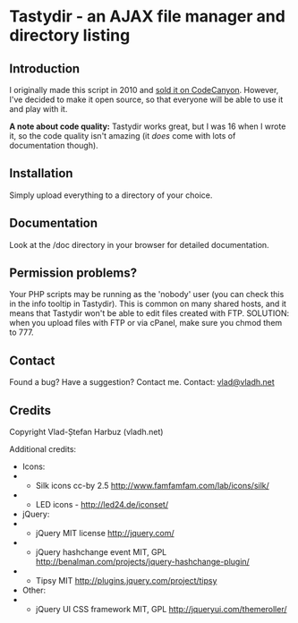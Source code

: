 Tastydir - an AJAX file manager and directory listing
===================

Introduction
------------
I originally made this script in 2010 and [sold it on CodeCanyon](http://codecanyon.net/item/tastydir-an-ajax-file-manager-and-dir-listing/117167).
However, I've decided to make it open source, so that everyone will be able to use it and play with it.

**A note about code quality:** Tastydir works great, but I was 16 when I wrote it, so the code quality isn't amazing (it *does* come with lots of documentation though).

Installation
------------
Simply upload everything to a directory of your choice.
	
Documentation
------------
Look at the /doc directory in your browser for detailed documentation.
	
Permission problems?
------------
Your PHP scripts may be running as the 'nobody' user (you can check this in the info tooltip in Tastydir).
This is common on many shared hosts, and it means that Tastydir won't be able to edit files created with FTP.
SOLUTION: when you upload files with FTP or via cPanel, make sure you chmod them to 777.

Contact
-------
Found a bug? Have a suggestion? Contact me.
Contact:	vlad@vladh.net

Credits
--------
Copyright Vlad-Ștefan Harbuz (vladh.net)

Additional credits:

- Icons:
- * Silk icons 					cc-by 2.5		http://www.famfamfam.com/lab/icons/silk/
- * LED icons  					-				http://led24.de/iconset/
- jQuery:
- * jQuery						MIT license		http://jquery.com/
- * jQuery hashchange event		MIT, GPL		http://benalman.com/projects/jquery-hashchange-plugin/
- * Tipsy						MIT				http://plugins.jquery.com/project/tipsy
- Other:
- * jQuery UI CSS framework		MIT, GPL		http://jqueryui.com/themeroller/
